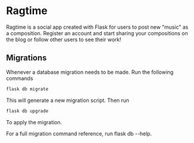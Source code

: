 # Ragtime

Ragtime is a social app created with Flask for users to post new "music" as a composition. Register an account and start sharing your compositions on the blog or follow other users to see their work!

## Migrations
Whenever a database migration needs to be made. Run the following commands
```bash
flask db migrate
```
This will generate a new migration script. Then run
```bash
flask db upgrade
```
To apply the migration.

For a full migration command reference, run flask db --help.